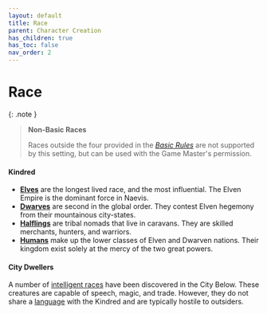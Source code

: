 ```yaml
---
layout: default
title: Race
parent: Character Creation
has_children: true
has_toc: false
nav_order: 2
---
```


# Race

{: .note }
> **Non-Basic Races**
> 
> Races outside the four provided in the _[Basic Rules](docs/more/DnD_BasicRules_2018.pdf)_ are not supported by this setting, but can be used with the Game Master's permission.

#### Kindred

* **[Elves](elf)** are the longest lived race, and the most influential. The Elven Empire is the dominant force in Naevis.
* **[Dwarves](dwarf)** are second in the global order. They contest Elven hegemony from their mountainous city-states.
* **[Halflings](halfling)** are tribal nomads that live in caravans. They are skilled merchants, hunters, and warriors.
* **[Humans](human)** make up the lower classes of Elven and Dwarven nations. Their kingdom exist solely at the mercy of the two great powers.

#### City Dwellers

A number of [intelligent races](../../the_frontier/city_dwellers/index) have been discovered in the City Below. These creatures are capable of speech, magic, and trade. However, they do not share a [language](../../more/languages/index) with the Kindred and are typically hostile to outsiders.

<!-- #### Subrace as Culture

A character's "race" reflects their species, while "subrace" describes their social caste.

For example, High Elves are born to noble bloodlines among their people. They receive comprehensive educations that include spellcraft and language arts, and this upbringing is reflected in their subrace traits.

Wood Elves are physically indistinguishable from High Elves but are born to insignificant lineages. Their upbringing entails a compulsory military service which is manifest in their subraces' higher movement speed, stealth, and perceptiveness. -->

<!-- #### Heritage

Naevis is a land where circumstances of birth strongly influence the trajectory of an individual's life. For many, adventuring is the only way to escape their destined lives as workers, nobles, or slaves.

| Nation                  | Description                                                                                                                                          |
| :---------------------- | :--------------------------------------------------------------------------------------------------------------------------------------------------- |
| **Elven Empire**        | Elves are the longest lived race, and most influential. The Elven Empire rules much of the known world.                                              |
| **Dwarven City States** | Dwarves are the second longest lived race. Their City States provide the sole opposition to the Elven Empire.                                        |
| **Halfling Caravans**   | Halflings are a nomadic people that live in winding caravans. They have no homeland, surviving through trade and mercenary work.                     |
| **Human Kingdoms**      | Humans are the misfortunate vassals of elves and dwarves. They live in kingdoms puppeted by the longer lived races, pawns in their ancient wargames. | -->



